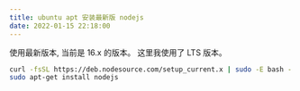 ```yaml
---
title: ubuntu apt 安装最新版 nodejs
date: 2022-01-15 22:18:00
---
```


使用最新版本, 当前是 16.x 的版本。 这里我使用了 LTS 版本。

```bash
curl -fsSL https://deb.nodesource.com/setup_current.x | sudo -E bash -
sudo apt-get install nodejs
```
